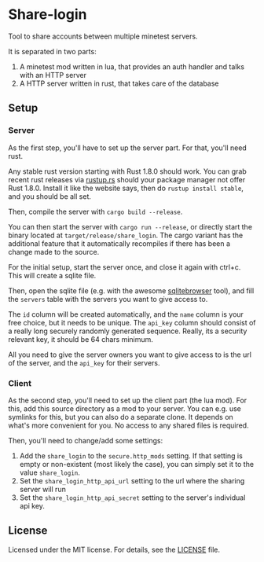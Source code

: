 # Share-login

Tool to share accounts between multiple minetest servers.

It is separated in two parts:

1. A minetest mod written in lua, that provides an auth handler and talks with an HTTP server
2. A HTTP server written in rust, that takes care of the database

## Setup

### Server
As the first step, you'll have to set up the server part. For that, you'll need rust.

Any stable rust version starting with Rust 1.8.0 should work.
You can grab recent rust releases via [rustup.rs](https://www.rustup.rs/) should your package manager not offer Rust 1.8.0.
Install it like the website says, then do `rustup install stable`, and you should be all set.

Then, compile the server with `cargo build --release`.

You can then start the server with `cargo run --release`, or directly start the binary located at `target/release/share_login`.
The cargo variant has the additional feature that it automatically recompiles if there has been a change made to the source.

For the initial setup, start the server once, and close it again with ctrl+c. This will create a sqlite file.

Then, open the sqlite file (e.g. with the awesome [sqlitebrowser](http://sqlitebrowser.org/) tool), and fill the `servers` table with the servers you want to give access to.

The `id` column will be created automatically, and the `name` column is your free choice, but it needs to be unique. The `api_key` column should consist of a really long securely randomly generated sequence. Really, its a security relevant key, it should be 64 chars minimum.

All you need to give the server owners you want to give access to is the url of the server, and the `api_key` for their servers.

### Client

As the second step, you'll need to set up the client part (the lua mod). For this, add this
source directory as a mod to your server. You can e.g. use symlinks for this,
but you can also do a separate clone. It depends on what's more convenient for you. No access to any shared files is required.

Then, you'll need to change/add some settings:

1. Add the `share_login` to the `secure.http_mods` setting. If that setting is empty or non-existent (most likely the case), you can simply set it to the value `share_login`.
2. Set the `share_login_http_api_url` setting to the url where the sharing server will run
3. Set the `share_login_http_api_secret` setting to the server's individual api key.

## License

Licensed under the MIT license. For details, see the [LICENSE](LICENSE) file.
